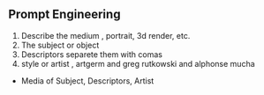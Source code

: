## Prompt Engineering
1. Describe the medium , portrait, 3d render, etc.
2. The subject or object
3. Descriptors separete them with comas
4. style or artist , artgerm and greg rutkowski and alphonse mucha
- Media of Subject, Descriptors, Artist